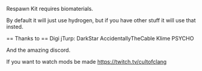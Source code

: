 Respawn Kit requires biomaterials.

By default it will just use hydrogen, but if you have other stuff it will use that insted.

== Thanks to ==
Digi
jTurp:
DarkStar
AccidentallyTheCable
Klime
PSYCHO

And the amazing discord.

If you want to watch mods be made https://twitch.tv/cultofclang
